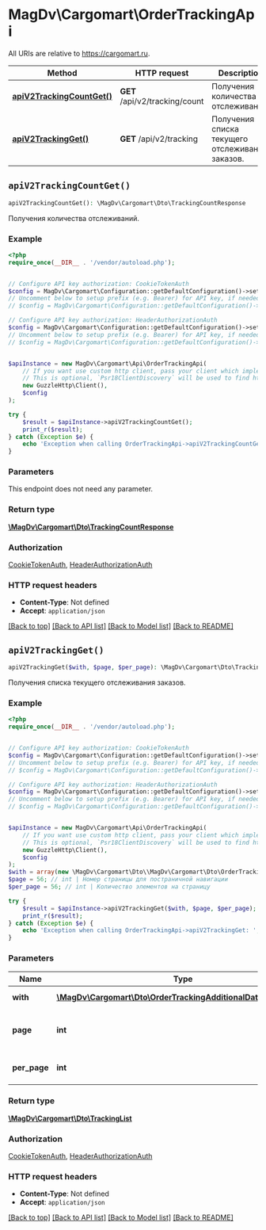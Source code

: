 # MagDv\Cargomart\OrderTrackingApi

All URIs are relative to https://cargomart.ru.

Method | HTTP request | Description
------------- | ------------- | -------------
[**apiV2TrackingCountGet()**](OrderTrackingApi.md#apiV2TrackingCountGet) | **GET** /api/v2/tracking/count | Получения количества отслеживаний.
[**apiV2TrackingGet()**](OrderTrackingApi.md#apiV2TrackingGet) | **GET** /api/v2/tracking | Получения списка текущего отслеживания заказов.


## `apiV2TrackingCountGet()`

```php
apiV2TrackingCountGet(): \MagDv\Cargomart\Dto\TrackingCountResponse
```

Получения количества отслеживаний.

### Example

```php
<?php
require_once(__DIR__ . '/vendor/autoload.php');


// Configure API key authorization: CookieTokenAuth
$config = MagDv\Cargomart\Configuration::getDefaultConfiguration()->setApiKey('token', 'YOUR_API_KEY');
// Uncomment below to setup prefix (e.g. Bearer) for API key, if needed
// $config = MagDv\Cargomart\Configuration::getDefaultConfiguration()->setApiKeyPrefix('token', 'Bearer');

// Configure API key authorization: HeaderAuthorizationAuth
$config = MagDv\Cargomart\Configuration::getDefaultConfiguration()->setApiKey('Authorization', 'YOUR_API_KEY');
// Uncomment below to setup prefix (e.g. Bearer) for API key, if needed
// $config = MagDv\Cargomart\Configuration::getDefaultConfiguration()->setApiKeyPrefix('Authorization', 'Bearer');


$apiInstance = new MagDv\Cargomart\Api\OrderTrackingApi(
    // If you want use custom http client, pass your client which implements `Psr\Http\Client\ClientInterface`.
    // This is optional, `Psr18ClientDiscovery` will be used to find http client. For instance `GuzzleHttp\Client` implements that interface
    new GuzzleHttp\Client(),
    $config
);

try {
    $result = $apiInstance->apiV2TrackingCountGet();
    print_r($result);
} catch (Exception $e) {
    echo 'Exception when calling OrderTrackingApi->apiV2TrackingCountGet: ', $e->getMessage(), PHP_EOL;
}
```

### Parameters

This endpoint does not need any parameter.

### Return type

[**\MagDv\Cargomart\Dto\TrackingCountResponse**](../Model/TrackingCountResponse.md)

### Authorization

[CookieTokenAuth](../../README.md#CookieTokenAuth), [HeaderAuthorizationAuth](../../README.md#HeaderAuthorizationAuth)

### HTTP request headers

- **Content-Type**: Not defined
- **Accept**: `application/json`

[[Back to top]](#) [[Back to API list]](../../README.md#endpoints)
[[Back to Model list]](../../README.md#models)
[[Back to README]](../../README.md)

## `apiV2TrackingGet()`

```php
apiV2TrackingGet($with, $page, $per_page): \MagDv\Cargomart\Dto\TrackingList
```

Получения списка текущего отслеживания заказов.

### Example

```php
<?php
require_once(__DIR__ . '/vendor/autoload.php');


// Configure API key authorization: CookieTokenAuth
$config = MagDv\Cargomart\Configuration::getDefaultConfiguration()->setApiKey('token', 'YOUR_API_KEY');
// Uncomment below to setup prefix (e.g. Bearer) for API key, if needed
// $config = MagDv\Cargomart\Configuration::getDefaultConfiguration()->setApiKeyPrefix('token', 'Bearer');

// Configure API key authorization: HeaderAuthorizationAuth
$config = MagDv\Cargomart\Configuration::getDefaultConfiguration()->setApiKey('Authorization', 'YOUR_API_KEY');
// Uncomment below to setup prefix (e.g. Bearer) for API key, if needed
// $config = MagDv\Cargomart\Configuration::getDefaultConfiguration()->setApiKeyPrefix('Authorization', 'Bearer');


$apiInstance = new MagDv\Cargomart\Api\OrderTrackingApi(
    // If you want use custom http client, pass your client which implements `Psr\Http\Client\ClientInterface`.
    // This is optional, `Psr18ClientDiscovery` will be used to find http client. For instance `GuzzleHttp\Client` implements that interface
    new GuzzleHttp\Client(),
    $config
);
$with = array(new \MagDv\Cargomart\Dto\\MagDv\Cargomart\Dto\OrderTrackingAdditionalDataTypeEnum()); // \MagDv\Cargomart\Dto\OrderTrackingAdditionalDataTypeEnum[] | Фильтр with - locality
$page = 56; // int | Номер страницы для постраничной навигации
$per_page = 56; // int | Количество элементов на страницу

try {
    $result = $apiInstance->apiV2TrackingGet($with, $page, $per_page);
    print_r($result);
} catch (Exception $e) {
    echo 'Exception when calling OrderTrackingApi->apiV2TrackingGet: ', $e->getMessage(), PHP_EOL;
}
```

### Parameters

Name | Type | Description  | Notes
------------- | ------------- | ------------- | -------------
 **with** | [**\MagDv\Cargomart\Dto\OrderTrackingAdditionalDataTypeEnum[]**](../Model/\MagDv\Cargomart\Dto\OrderTrackingAdditionalDataTypeEnum.md)| Фильтр with - locality | [optional]
 **page** | **int**| Номер страницы для постраничной навигации | [optional]
 **per_page** | **int**| Количество элементов на страницу | [optional]

### Return type

[**\MagDv\Cargomart\Dto\TrackingList**](../Model/TrackingList.md)

### Authorization

[CookieTokenAuth](../../README.md#CookieTokenAuth), [HeaderAuthorizationAuth](../../README.md#HeaderAuthorizationAuth)

### HTTP request headers

- **Content-Type**: Not defined
- **Accept**: `application/json`

[[Back to top]](#) [[Back to API list]](../../README.md#endpoints)
[[Back to Model list]](../../README.md#models)
[[Back to README]](../../README.md)

